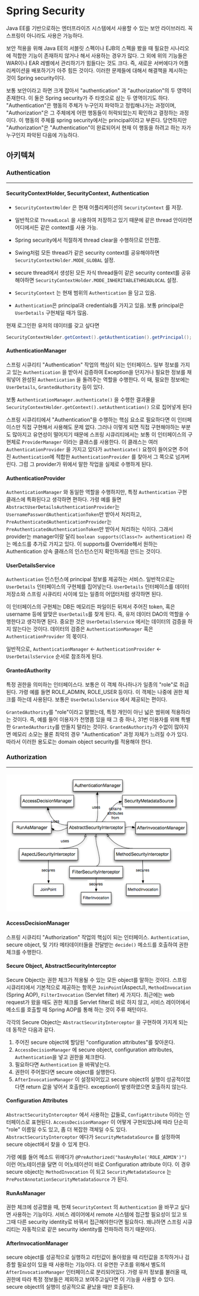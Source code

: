 # Spring Security

Java EE를 기반으로하는 엔터프라이즈 시스템에서 사용할 수 있는 보안 라이브러리. 꼭 스프링이 아니라도 사용은 가능하다.

보안 적용을 위해 Java EE의 서블릿 스펙이나 EJB의 스펙을 봤을 때 필요한 시나리오에 적합한 기능이 존재하지 않거나 해서 사용하는 경우가 많다. 그 외에 위의 기능들은 WAR이나 EAR 레벨에서 관리하기가 힘들다는 것도 크다. 즉, 새로운 서버에다가 어플리케이션을 배포하기가 아주 힘든 것이다. 이러한 문제들에 대해서 해결책을 제시하는 것이 Spring security이다.

보통 보안이라고 하면 크게 잡아서 "authentication" 과 "authorization"의 두 영역이 존재한다. 이 둘은 Spring security가 주 타겟으로 삼는 두 영역이기도 하다. "Authentication"은 행동의 주체가 누구인지 파악하고 정립해나가는 과정이며, "Authorization"은 그 주체에게 어떤 행동들이 허락되었는지 확인하고 결정하는 과정이다. 이 행동의 주체를 spring security에서는 principal이라고 부른다. 당연하지만 "Authorization"은 "Authentication"이 완료되어서 현재 이 행동을 하려고 하는 자가 누구인지 파악된 다음에 가능하다.

## 아키텍쳐

### Authentication

---

#### SecurityContextHolder, SecurityContext, Authentication

* `SecurityContextHolder` 은 현재 어플리케이션의 `SecurityContext` 를 저장.

* 일반적으로 `ThreadLocal` 을 사용하여 저장하고 있기 때문에 같은 thread 안이라면 어디에서든 같은 context를 사용 가능.

* Spring security에서 적절하게 thread clear을 수행하므로 안전함.

* Swing처럼 모든 thread가 같은 security context를 공유해야하면 `SecurityContextHolder.MODE_GLOBAL` 설정.

* secure thread에서 생성된 모든 자식 thread들이 같은 security context를 공유해야하면 `SecurityContextHolder.MODE_INHERITABLETHREADLOCAL` 설정.

* `SecurityContext` 는 현재 범위의 `Authentication` 을 담고 있음.

* `Authentication`은 principal과 credentials를 가지고 있음. 보통 principal은 `UserDetails` 구현체일 때가 많음.

현재 로그인한 유저의 데이터를 갖고 싶다면

```java
SecurityContextHolder.getContext().getAuthentication().getPrincipal();
```

#### AuthenticationManager

스프링 시큐리티 "Authentication" 작업의 핵심이 되는 인터페이스. 일부 정보를 가지고 있는 `Authentication` 을 받아서 검증하여 Exception을 던지거나 필요한 정보를 채워넣어 완성된 `Authentication` 을 돌려주는 역할을 수행한다. 이 때, 필요한 정보에는 `UserDetails`, `GrantedAuthority` 등이 있다.

보통 `AuthenticationManager.authenticate()` 을 수행한 결과물을 `SecurityContextHolder.getContext().setAuthentication()` 으로 집어넣게 된다

스프링 시큐리티에서 "Authentication"을 수행하는 핵심 요소로 필요하다면 이 인터페이스만 직접 구현해서 사용해도 문제 없다. 그러나 이렇게 되면 직접 구현해야하는 부분도 많아지고 유연성이 떨어지기 때문에 스프링 시큐리티에서는 보통 이 인터페이스의 구현체로 `ProviderManager` 이라는 클래스를 사용한다. 이 클래스는 여러 `AuthenticationProvider` 을 가지고 있다가 `authenticate()`  요청이 들어오면 주어진 `Authentication`에 적합한 `AuthenticationProvider` 를 찾아서 그 쪽으로 넘겨버린다. 그럼 그 provider가 위에서 말한 작업을 실제로 수행하게 된다.

#### AuthenticationProvider

`AuthenticationManager` 와 동일한 역할을 수행하지만, 특정 `Authentication` 구현 클래스에 특화된다고 생각하면 편하다. 가령 예를 들면 `AbstractUserDetailsAuthenticationProvider`는 `UsernamePasswordAuthenticationToken`만 받아서 처리하고, `PreAuthenticatedAuthenticationProvider`는 `PreAuthenticatedAuthenticationToken`만 받아서 처리하는 식이다. 그래서 provider는 manager이랑 달리 `boolean supports(Class<?> authentication)` 라는 메소드를 추가로 가지고 있다. 이 supports를 Override해서 원하는 Authentication 상속 클래스의 인스턴스인지 확인하게끔 만드는 것이다.

#### UserDetailsService

`Authentication`  인스턴스에 principal 정보를 제공하는 서비스. 일반적으로는 `UserDetails` 인터페이스의 구현체를 집어넣는다. `UserDetails` 인터페이스를 데이터 저장소와 스프링 시큐리티 사이에 있는 일종의 어댑터처럼 생각하면 된다.

이 인터페이스의 구현체는 DB든 메모리든 파일이든 뒤져서 주어진 token, 혹은 username 등에 알맞은 `UserDetails`를 찾게 된다. 즉, 유저 데이터 DAO의 역할을 수행한다고 생각하면 된다. 중요한 것은 `UserDetailsService` 에서는 데이터의 검증을 하지 않는다는 것이다. 데이터의 검증은 `AuthenticationManager` 혹은 `AuthenticationProvider`  의 몫이다.

일반적으로, `AuthenticationManager` &lt;- `AuthenticationProvider` &lt;- `UserDetailsService` 순서로 참조하게 된다.

#### GrantedAuthority

특정 권한을 의미하는 인터페이스다. 보통은 이 객체 하나하나가 일종의 "role"로 취급된다. 가령 예를 들면 ROLE\_ADMIN, ROLE\_USER 등이다. 이 객체는 나중에 권한 체크를 하는데 사용된다. 보통은 `UserDetailsService` 에서 제공되는 편이다.

`GrantedAuthority`를 "role"이라고 말했는데, 특정 개인이 아닌 넓은 범위에 적용하라는 것이다. 즉, 예를 들어 이용자가 천명쯤 있을 때 그 중 하나, 31번 이용자를 위해 특별한 `GrantedAuthority`를 만들지 말라는 것이다. `GrantedAuthority`가 수없이 많아지면 메모리 소모는 물론 최악의 경우 "Authentication" 과정 자체가 느려질 수가 있다. 따라서 이러한 용도로는 domain object security를 적용해야 한다.

### Authorization

---

#### ![](/assets/import.png)

#### AccessDecisionManager

스프링 시큐리티 "Authorization" 작업의 핵심이 되는 인터페이스. `Authentication`, secure object, 및 기타 메타데이터들을 전달받는 `decide()` 메소드를 호출하여 권한 체크를 수행한다.

#### Secure Object, AbstractSecurityInterceptor

Secure Object는 권한 체크가 적용될 수 있는 모든 object를 말하는 것이다. 스프링 시큐리티에서 기본적으로 제공하는 항목은 `JoinPoint`\(AspectJ\), `MethodInvocation` \(Spring AOP\), `FilterInvocation` \(Servlet filter\) 세 가지다. 최근에는 web request가 왔을 때도 권한 체크를 Servlet filter로 바로 하지 않고, 서비스 레이어에서 메소드를 호출할 때 Spring AOP를 통해 하는 것이 주류 패턴이다.

각각의 Secure Object는 `AbstractSecurityInterceptor` 을 구현하여 가지게 되는데 동작은 다음과 같다.

1. 주어진 secure object에 할당된 "configuration attributes"를 찾아온다.
2. `AccessDecisionManager` 에 secure object, configuration attributes, `Authentication`을 넣고 권한을 체크한다.
3. 필요하다면 `Authentication` 을 바꿔넣는다.
4. 권한이 주어졌다면 secure object를 실행한다.
5. `AfterInvocationManager` 이 설정되어있고 secure object의 실행이 성공적이었다면 return 값을 넣어서 호출한다. exception이 발생하였으면 호출하지 않는다.

#### Configuration Attributes

`AbstractSecurityInterceptor` 에서 사용하는 값들로, `ConfigAttribute` 이라는 인터페이스로 표현된다. `AccessDecisionManager` 이 어떻게 구현되었냐에 따라 단순히 "role" 이름일 수도 있고, 좀 더 복잡한 객체일 수도 있다. `AbstractSecurityInterceptor` 에다가 `SecurityMetadataSource` 를 설정하여 secure object에서 찾을 수 있게 한다.

가령 예를 들어 메소드 위에다가 `@PreAuthorized("hasAnyRole('ROLE_ADMIN')")` 이런 어노테이션을 달면 이 어노테이션이 바로 Configuration attribute 이다. 이 경우 secure object는 `MethodInvocation` 이 되고 `SecurityMetadataSource` 는 `PrePostAnnotationSecurityMetadataSource` 가 된다.

#### RunAsManager

권한 체크에 성공했을 때, 현재 `SecurityContext` 의 `Authentication` 을 바꾸고 싶다면 사용하는 기능이다. 서비스 레이어에서 remote 시스템에 접근할 필요성이 있고 또 그때 다른 security identity로 바꿔서 접근해야한다면 필요하다. 왜냐하면 스프링 시큐리티는 자동적으로 같은 security identity를 전파하려 하기 때문이다.

#### AfterInvocationManager

secure object를 성공적으로 실행하고 리턴값이 돌아왔을 때 리턴값을 조작하거나 검증할 필요성이 있을 때 사용하는 기능이다. 더 유연한 구조를 위해서 별도의 `AfterInvocationManager` 인터페이스로 분리되어있다. 가령 유저 정보를 불러올 때, 권한에 따라 특정 정보들은 제외하고 보여주고싶다면 이 기능을 사용할 수 있다. secure object의 실행이 성공적으로 끝났을 때만 호출된다.

